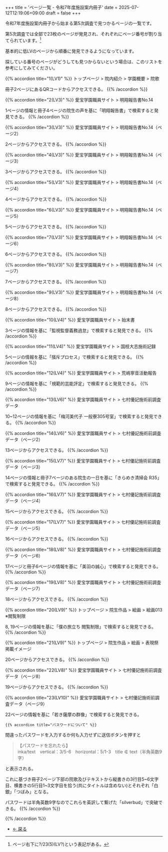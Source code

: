 +++
title = 'ページ一覧 - 令和7年度施設案内冊子'
date = 2025-07-12T12:19:06+09:00
draft = false
+++

令和7年度施設案内冊子から始まる第5次調査で見つかるページの一覧です。

第5次調査では全部で23枚のページが発見され、それぞれにページ番号が割り当てられています。[^1]

基本的に低LVのページから順番に発見できるようになっています。

探している番号のページがどうしても見つからないという場合は、このリストを参考にしてみてください。

{{% accordion title="1(LV1)" %}}
トップページ > 院内紹介 > 学園概要 > 院歌

冊子2ページにあるQRコードからアクセスできる。
{{% /accordion %}}

{{% accordion title="2(LV3)" %}}
愛宝学園職員サイト > 明翔報告書No.14

1ページの情報と冊子4ページの院生の声を基に「明翔報告書」で検索すると発見できる。
{{% /accordion %}}

{{% accordion title="3(LV3)" %}}
愛宝学園職員サイト > 明翔報告書No.14（ページ2）

2ページからアクセスできる。
{{% /accordion %}}

{{% accordion title="4(LV3)" %}}
愛宝学園職員サイト > 明翔報告書No.14（ページ3）

3ページからアクセスできる。
{{% /accordion %}}

{{% accordion title="5(LV3)" %}}
愛宝学園職員サイト > 明翔報告書No.14（ページ4）

4ページからアクセスできる。
{{% /accordion %}}

{{% accordion title="6(LV3)" %}}
愛宝学園職員サイト > 明翔報告書No.14（ページ5）

5ページからアクセスできる。
{{% /accordion %}}

{{% accordion title="7(LV3)" %}}
愛宝学園職員サイト > 明翔報告書No.14（ページ6）

6ページからアクセスできる。
{{% /accordion %}}

{{% accordion title="8(LV3)" %}}
愛宝学園職員サイト > 明翔報告書No.14（ページ7）

7ページからアクセスできる。
{{% /accordion %}}

{{% accordion title="9(LV3)" %}}
愛宝学園職員サイト > 明翔報告書No.14（ページ8）

8ページからアクセスできる。
{{% /accordion %}}

{{% accordion title="10(LV4)" %}}
愛宝学園職員サイト > 始末書

3ページの情報を基に「監視監督義務過怠」で検索すると発見できる。
{{% /accordion %}}

{{% accordion title="11(LV4)" %}}
愛宝学園職員サイト > 国枝大志施術記録

5ページの情報を基に「擯斥プロセス」で検索すると発見できる。
{{% /accordion %}}

{{% accordion title="12(LV4)" %}}
愛宝学園職員サイト > 荒嶋寧音活動報告

9ページの情報を基に「規範的芸能評定」で検索すると発見できる。
{{% /accordion %}}

{{% accordion title="13(LV6)" %}}
愛宝学園職員サイト > 七村優記施術前調査データ

10~12ページの情報を基に「梅河美代子 一般寮305号室」で検索すると発見できる。
{{% /accordion %}}

{{% accordion title="14(LV6)" %}}
愛宝学園職員サイト > 七村優記施術前調査データ（ページ2）

13ページからアクセスできる。
{{% /accordion %}}

{{% accordion title="15(LV7)" %}}
愛宝学園職員サイト > 七村優記施術前調査データ（ページ3）

14ページの情報と冊子7ページのある院生の一日を基に「きらめき清掃会 R35」で検索すると発見できる。
{{% /accordion %}}

{{% accordion title="16(LV7)" %}}
愛宝学園職員サイト > 七村優記施術前調査データ（ページ4）

15ページからアクセスできる。
{{% /accordion %}}

{{% accordion title="17(LV7)" %}}
愛宝学園職員サイト > 七村優記施術前調査データ（ページ5）

16ページからアクセスできる。
{{% /accordion %}}

{{% accordion title="18(LV8)" %}}
愛宝学園職員サイト > 七村優記施術前調査データ（ページ6）

17ページと冊子6ページの情報を基に「美羽の誠心」で検索すると発見できる。
{{% /accordion %}}

{{% accordion title="19(LV8)" %}}
愛宝学園職員サイト > 七村優記施術前調査データ（ページ7）

18ページからアクセスできる。
{{% /accordion %}}

{{% accordion title="20(LV9)" %}}
トップページ > 院生作品 > 絵画 > 絵画013 ※閲覧制限

8, 19ページの情報を基に「僕の旅立ち 閲覧制限」で検索すると発見できる。
{{% /accordion %}}

{{% accordion title="21(LV9)" %}}
トップページ > 院生作品 > 絵画 > 表現祭掲載イメージ

20ページからアクセスできる。
{{% /accordion %}}

{{% accordion title="22(LV8)" %}}
愛宝学園職員サイト > 七村優記施術前調査データ（ページ8）

19ページからアクセスできる。
{{% /accordion %}}

{{% accordion title="23(LV10)" %}}
愛宝学園職員サイト > 七村優記施術前調査データ（ページ9）

22ページの情報を基に「若き薩摩の群像」で検索すると発見できる。

    {{% accordion title="パスワードについて" %}}
間違ったパスワードを入力するか何も入力せずに送信ボタンを押すと

> 【パスワードを忘れたら】<br>
> inka/text　vertical：3/5-6　horizontal：5/1-3　title ∉ text（半角英数9字）

と表示される。

これに基づき冊子2ページ下部の院歌及びテキストから縦書きの3行目5\~6文字目、横書きの5行目1\~3文字目を拾う(共にタイトルは含めない)とそれぞれ「白銀」「つぼみ」となる。

パスワードは半角英数9字なのでこれらを英訳して繋げた「silverbud」で突破できる。
    {{% /accordion %}}

{{% /accordion %}}

[^1]: ページ右下に?/23(5)(LV?)という表記がある。

<ul class="pager blog-pager">
    <li class="previous">
        <a href="../" data-toggle="tooltip" data-placement="top" title="令和7年度施設案内冊子">&larr; 戻る</a>
    </li>
</ul>
